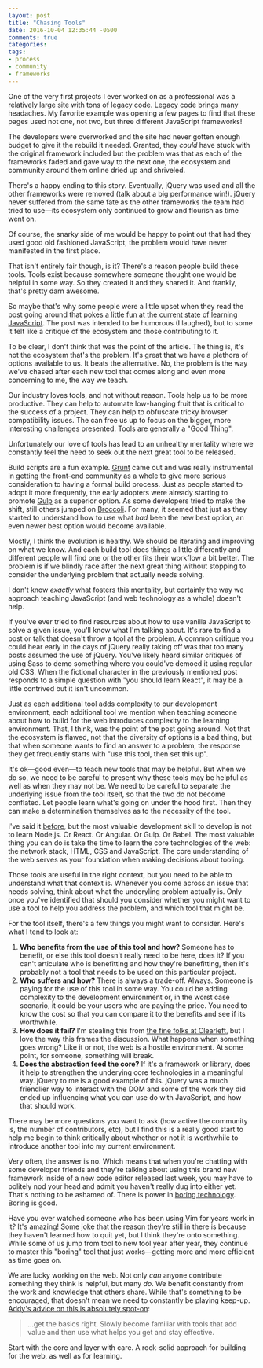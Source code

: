 ```yaml
---
layout: post
title: "Chasing Tools"
date: 2016-10-04 12:35:44 -0500
comments: true
categories: 
tags:
- process
- community
- frameworks
---
```

One of the very first projects I ever worked on as a professional was a relatively large site with tons of legacy code. Legacy code brings many headaches. My favorite example was opening a few pages to find that these pages used not one, not two, but three different JavaScript frameworks!

The developers were overworked and the site had never gotten enough budget to give it the rebuild it needed. Granted, they _could_ have stuck with the original framework included but the problem was that as each of the frameworks faded and gave way to the next one, the ecosystem and community around them online dried up and shriveled.

There's a happy ending to this story. Eventually, jQuery was used and all the other frameworks were removed (talk about a big performance win!). jQuery never suffered from the same fate as the other frameworks the team had tried to use—its ecosystem only continued to grow and flourish as time went on.

Of course, the snarky side of me would be happy to point out that had they used good old fashioned JavaScript, the problem would have never manifested in the first place.

That isn't entirely fair though, is it? There's a reason people build these tools. Tools exist because somewhere someone thought one would be helpful in some way. So they created it and they shared it. And frankly, that's pretty darn awesome. 

So maybe that's why some people were a little upset when they read the post going around that [pokes a little fun at the current state of learning JavaScript](https://hackernoon.com/how-it-feels-to-learn-javascript-in-2016-d3a717dd577f#.eid2utvdg). The post was intended to be humorous (I laughed), but to some it felt like a critique of the ecosystem and those contributing to it. 

To be clear, I don't think that was the point of the article. The thing is, it's not the ecosystem that's the problem. It's great that we have a plethora of options available to us. It beats the alternative. No, the problem is the way we've chased after each new tool that comes along and even more concerning to me, the way we teach.

Our industry loves tools, and not without reason. Tools help us to be more productive. They can help to automate low-hanging fruit that is critical to the success of a project. They can help to obfuscate tricky browser compatibility issues. The can free us up to focus on the bigger, more interesting challenges presented. Tools are generally a "Good Thing".

Unfortunately our love of tools has lead to an unhealthy mentality where we constantly feel the need to seek out the next great tool to be released.

Build scripts are a fun example. [Grunt](http://gruntjs.com/) came out and was really instrumental in getting the front-end community as a whole to give more serious consideration to having a formal build process. Just as people started to adopt it more frequently, the early adopters were already starting to promote [Gulp](http://gulpjs.com/) as a superior option. As some developers tried to make the shift, still others jumped on [Broccoli](http://broccolijs.com/). For many, it seemed that just as they started to understand how to use what _had_ been the new best option, an even newer best option would become available.

Mostly, I think the evolution is healthy. We should be iterating and improving on what we know. And each build tool does things a little differently and different people will find one or the other fits their workflow a bit better. The problem is if we blindly race after the next great thing without stopping to consider the underlying problem that actually needs solving.

I don't know _exactly_ what fosters this mentality, but certainly the way we approach teaching JavaScript (and web technology as a whole) doesn't help.

If you've ever tried to find resources about how to use vanilla JavaScript to solve a given issue, you'll know what I'm talking about. It's rare to find a post or talk that doesn't throw a tool at the problem. A common critique you could hear early in the days of jQuery really taking off was that too many posts assumed the use of jQuery. You've likely heard similar critiques of using Sass to demo something where you could've demoed it using regular old CSS. When the fictional character in the previously mentioned post responds to a simple question with "you should learn React", it may be a little contrived but it isn't uncommon.

Just as each additional tool adds complexity to our development environment, each additional tool we mention when teaching someone about how to build for the web introduces complexity to the learning environment. That, I think, was the point of the post going around. Not that the ecosystem is flawed, not that the diversity of options is a bad thing, but that when someone wants to find an answer to a problem, the response they get frequently starts with "use this tool, then set this up".

It's ok—good even—to teach new tools that may be helpful. But when we do so, we need to be careful to present why these tools may be helpful as well as when they may not be. We need to be careful to separate the underlying issue from the tool itself, so that the two do not become conflated. Let people learn what's going on under the hood first. Then they can make a determination themselves as to the necessity of the tool.

I've said it [before](https://timkadlec.com/2015/09/the-fallacy-of-keeping-up/), but the most valuable development skill to develop is not to learn Node.js. Or React. Or Angular. Or Gulp. Or Babel. The most valuable thing you can do is take the time to learn the core technologies of the web: the network stack, HTML, CSS and JavaScript. The core understanding of the web serves as your foundation when making decisions about tooling.

Those tools are useful in the right context, but you need to be able to understand what that context is. Whenever you come across an issue that needs solving, think about what the underyling problem actually is. Only once you've identified that should you consider whether you might want to use a tool to help you address the problem, and which tool that might be.

For the tool itself, there's a few things you might want to consider. Here's what I tend to look at:

1. **Who benefits from the use of this tool and how?**
Someone has to benefit, or else this tool doesn't really need to be here, does it? If you can't articulate who is benefitting and how they're benefitting, then it's probably not a tool that needs to be used on this particular project.
2. **Who suffers and how?**
There is always a trade-off. Always. Someone is paying for the use of this tool in some way. You could be adding complexity to the development environment or, in the worst case scenario, it could be your users who are paying the price. You need to know the cost so that you can compare it to the benefits and see if its worthwhile.
3. **How does it fail?**
I'm stealing this from [the fine folks at Clearleft](http://clearleft.com/thinks/398), but I love the way this frames the discussion. What happens when something goes wrong? Like it or not, the web is a hostile environment. At some point, for someone, something will break.
4. **Does the abstraction feed the core?**
If it's a framework or library, does it help to strengthen the underying core technologies in a meaningful way. jQuery to me is a good example of this. jQuery was a much friendlier way to interact with the DOM and some of the work they did ended up influencing what you can use do with JavaScript, and how that should work.

There may be more questions you want to ask (how active the community is, the number of contributors, etc), but I find this is a really good start to help me begin to think critically about whether or not it is worthwhile to introduce another tool into my current environment.

Very often, the answer is no. Which means that when you're chatting with some developer friends and they're talking about using this brand new framework inside of a new code editor released last week, you may have to politely nod your head and admit you haven't really dug into either yet. That's nothing to be ashamed of. There is power in [boring technology](http://mcfunley.com/choose-boring-technology). Boring is good.

Have you ever watched someone who has been using Vim for years work in it? It's amazing! Some joke that the reason they're still in there is because they haven't learned how to quit yet, but I think they're onto something. While some of us jump from tool to new tool year after year, they continue to master this "boring" tool that just works—getting more and more efficient as time goes on.

We are lucky working on the web. Not only _can_ anyone contribute something they think is helpful, but many _do_. We benefit constantly from the work and knowledge that others share. While that's something to be encouraged, that doesn't mean we need to constantly be playing keep-up. [Addy's advice on this is absolutely spot-on](https://medium.com/@addyosmani/totally-get-your-frustration-ea11adf237e3#.cfv6h8pzb):

> ...get the basics right. Slowly become familiar with tools that add value and then use what helps you get and stay effective.

Start with the core and layer with care. A rock-solid approach for building for the web, as well as for learning.